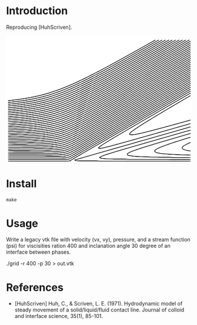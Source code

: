 # Introduction

Reproducing [HuhScriven].

<p align="center"><img src="img/lines.png"/></p>

# Install

    make

# Usage

Write a legacy vtk file with velocity (vx, vy), pressure, and a stream
function (psi) for viscisities ration 400 and inclanation angle 30
degree of an interface between phases.

   ./grid -r 400 -p 30 > out.vtk

# References

- [HuhScriven] Huh, C., & Scriven, L. E. (1971). Hydrodynamic model of
  steady movement of a solid/liquid/fluid contact line. Journal of
  colloid and interface science, 35(1), 85-101.
